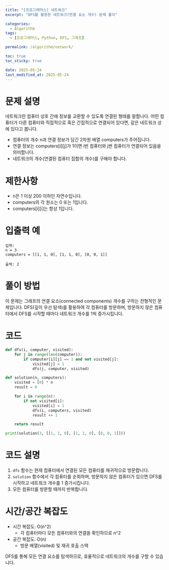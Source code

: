 ```yaml
---
title: "[프로그래머스] 네트워크"
excerpt: "DFS를 활용한 네트워크(연결 요소 개수) 문제 풀이"

categories:
  - Algorithm
tags:
  - [프로그래머스, Python, DFS, 그래프]

permalink: /algorithm/network/

toc: true
toc_sticky: true

date: 2025-05-24
last_modified_at: 2025-05-24
---
```


# 문제 설명

네트워크란 컴퓨터 상호 간에 정보를 교환할 수 있도록 연결된 형태를 말합니다. 어떤 컴퓨터가 다른 컴퓨터와 직접적으로 혹은 간접적으로 연결되어 있다면, 같은 네트워크 상에 있다고 봅니다.

- 컴퓨터의 개수 n과 연결 정보가 담긴 2차원 배열 computers가 주어집니다.
- 연결 정보는 computers[i][j]가 1이면 i번 컴퓨터와 j번 컴퓨터가 연결되어 있음을 의미합니다.
- 네트워크의 개수(연결된 컴퓨터 집합의 개수)를 구해야 합니다.

# 제한사항

- n은 1 이상 200 이하인 자연수입니다.
- computers의 각 원소는 0 또는 1입니다.
- computers[i][i]는 항상 1입니다.

# 입출력 예

```
입력:
n = 3
computers = [[1, 1, 0], [1, 1, 0], [0, 0, 1]]

출력: 2
```

# 풀이 방법

이 문제는 그래프의 연결 요소(connected components) 개수를 구하는 전형적인 문제입니다. DFS(깊이 우선 탐색)를 활용하여 각 컴퓨터를 방문하며, 방문하지 않은 컴퓨터에서 DFS를 시작할 때마다 네트워크 개수를 1씩 증가시킵니다.

# 코드

```python
def dfs(i, computer, visited):
    for j in range(len(computer)):
        if computer[i][j] == 1 and not visited[j]:
            visited[j] = 1
            dfs(j, computer, visited)

def solution(n, computers):
    visited = [0] * n
    result = 0

    for i in range(n):
        if not visited[i]:
            visited[i] = 1
            dfs(i, computers, visited)
            result += 1

    return result

print(solution(3, [[1, 1, 0], [1, 1, 0], [0, 0, 1]]))
```

# 코드 설명

1. `dfs` 함수는 현재 컴퓨터에서 연결된 모든 컴퓨터를 재귀적으로 방문합니다.
2. `solution` 함수에서 각 컴퓨터를 순회하며, 방문하지 않은 컴퓨터가 있으면 DFS를 시작하고 네트워크 개수를 1 증가시킵니다.
3. 모든 컴퓨터를 방문할 때까지 반복합니다.

# 시간/공간 복잡도

- 시간 복잡도: O(n^2)
  - 각 컴퓨터마다 모든 컴퓨터와의 연결을 확인하므로 n^2
- 공간 복잡도: O(n)
  - 방문 배열(visited) 및 재귀 호출 스택

DFS를 통해 모든 연결 요소를 탐색하므로, 효율적으로 네트워크의 개수를 구할 수 있습니다. 